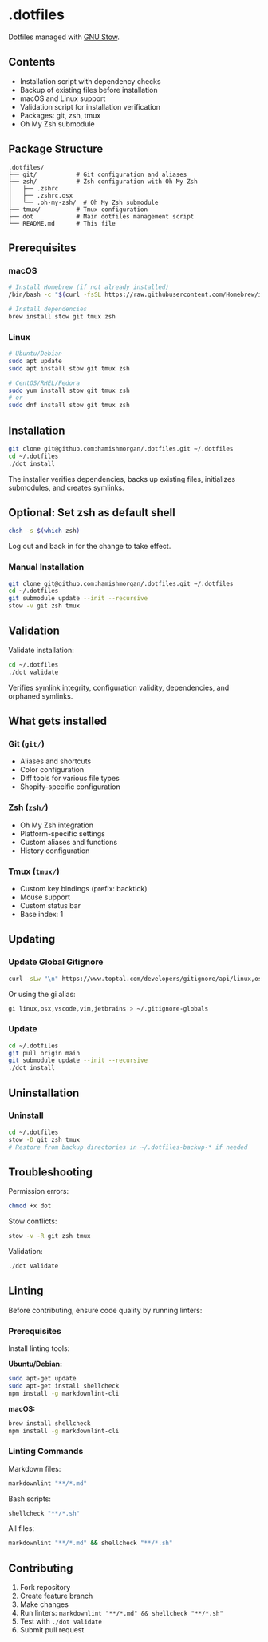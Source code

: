 # .dotfiles

Dotfiles managed with [GNU Stow](https://www.gnu.org/software/stow/).

## Contents

- Installation script with dependency checks
- Backup of existing files before installation
- macOS and Linux support
- Validation script for installation verification
- Packages: git, zsh, tmux
- Oh My Zsh submodule

## Package Structure

```text
.dotfiles/
├── git/           # Git configuration and aliases
├── zsh/           # Zsh configuration with Oh My Zsh
│   ├── .zshrc
│   ├── .zshrc.osx
│   └── .oh-my-zsh/  # Oh My Zsh submodule
├── tmux/          # Tmux configuration
├── dot            # Main dotfiles management script
└── README.md      # This file
```

## Prerequisites

### macOS

```bash
# Install Homebrew (if not already installed)
/bin/bash -c "$(curl -fsSL https://raw.githubusercontent.com/Homebrew/install/HEAD/install.sh)"

# Install dependencies
brew install stow git tmux zsh
```

### Linux

```bash
# Ubuntu/Debian
sudo apt update
sudo apt install stow git tmux zsh

# CentOS/RHEL/Fedora
sudo yum install stow git tmux zsh
# or
sudo dnf install stow git tmux zsh
```

## Installation

```bash
git clone git@github.com:hamishmorgan/.dotfiles.git ~/.dotfiles
cd ~/.dotfiles
./dot install
```

The installer verifies dependencies, backs up existing files, initializes submodules, and creates symlinks.

## Optional: Set zsh as default shell

```bash
chsh -s $(which zsh)
```

Log out and back in for the change to take effect.

### Manual Installation

```bash
git clone git@github.com:hamishmorgan/.dotfiles.git ~/.dotfiles
cd ~/.dotfiles
git submodule update --init --recursive
stow -v git zsh tmux
```

## Validation

Validate installation:

```bash
cd ~/.dotfiles
./dot validate
```

Verifies symlink integrity, configuration validity, dependencies, and orphaned symlinks.

## What gets installed

### Git (`git/`)

- Aliases and shortcuts
- Color configuration
- Diff tools for various file types
- Shopify-specific configuration

### Zsh (`zsh/`)

- Oh My Zsh integration
- Platform-specific settings
- Custom aliases and functions
- History configuration

### Tmux (`tmux/`)

- Custom key bindings (prefix: backtick)
- Mouse support
- Custom status bar
- Base index: 1

## Updating

### Update Global Gitignore

```bash
curl -sLw "\n" https://www.toptal.com/developers/gitignore/api/linux,osx,vscode,vim,jetbrains > ~/.gitignore-globals
```

Or using the gi alias:

```bash
gi linux,osx,vscode,vim,jetbrains > ~/.gitignore-globals
```

### Update

```bash
cd ~/.dotfiles
git pull origin main
git submodule update --init --recursive
./dot install
```

## Uninstallation

### Uninstall

```bash
cd ~/.dotfiles
stow -D git zsh tmux
# Restore from backup directories in ~/.dotfiles-backup-* if needed
```

## Troubleshooting

Permission errors:

```bash
chmod +x dot
```

Stow conflicts:

```bash
stow -v -R git zsh tmux
```

Validation:

```bash
./dot validate
```

## Linting

Before contributing, ensure code quality by running linters:

### Prerequisites

Install linting tools:

**Ubuntu/Debian:**

```bash
sudo apt-get update
sudo apt-get install shellcheck
npm install -g markdownlint-cli
```

**macOS:**

```bash
brew install shellcheck
npm install -g markdownlint-cli
```

### Linting Commands

Markdown files:

```bash
markdownlint "**/*.md"
```

Bash scripts:

```bash
shellcheck "**/*.sh"
```

All files:

```bash
markdownlint "**/*.md" && shellcheck "**/*.sh"
```

## Contributing

1. Fork repository
2. Create feature branch
3. Make changes
4. Run linters: `markdownlint "**/*.md" && shellcheck "**/*.sh"`
5. Test with `./dot validate`
6. Submit pull request

